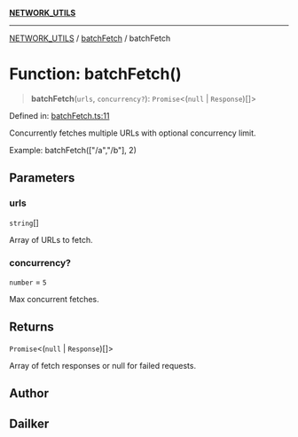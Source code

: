 [**NETWORK_UTILS**](../../README.md)

***

[NETWORK_UTILS](../../README.md) / [batchFetch](../README.md) / batchFetch

# Function: batchFetch()

> **batchFetch**(`urls`, `concurrency?`): `Promise`\<(`null` \| `Response`)[]\>

Defined in: [batchFetch.ts:11](https://github.com/dailker/everyutil/blob/2a1290e25c1270a5e1af64099b97f8d5fc086e59/src/network/batchFetch.ts#L11)

Concurrently fetches multiple URLs with optional concurrency limit.

Example: batchFetch(["/a","/b"], 2)

## Parameters

### urls

`string`[]

Array of URLs to fetch.

### concurrency?

`number` = `5`

Max concurrent fetches.

## Returns

`Promise`\<(`null` \| `Response`)[]\>

Array of fetch responses or null for failed requests.

## Author

## Dailker
